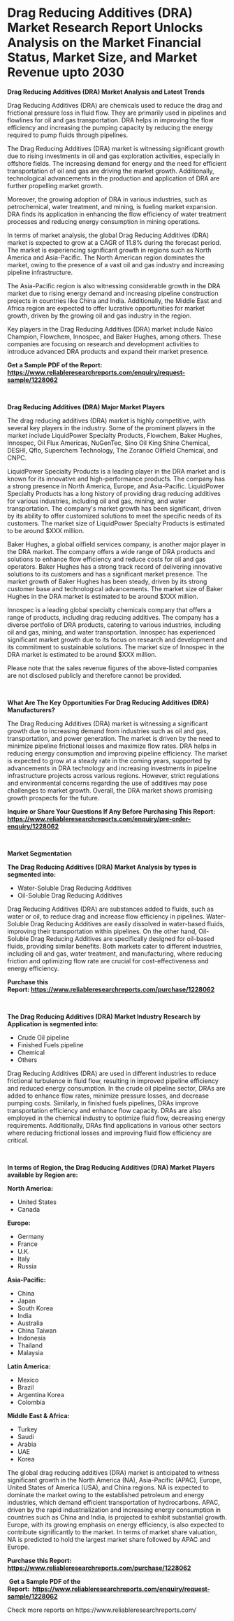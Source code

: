 <p><h1>Drag Reducing Additives (DRA) Market Research Report Unlocks Analysis on the Market Financial Status, Market Size, and Market Revenue upto 2030</h1></p><p><strong>Drag Reducing Additives (DRA) Market Analysis and Latest Trends</strong></p>
<p><p>Drag Reducing Additives (DRA) are chemicals used to reduce the drag and frictional pressure loss in fluid flow. They are primarily used in pipelines and flowlines for oil and gas transportation. DRA helps in improving the flow efficiency and increasing the pumping capacity by reducing the energy required to pump fluids through pipelines.</p><p>The Drag Reducing Additives (DRA) market is witnessing significant growth due to rising investments in oil and gas exploration activities, especially in offshore fields. The increasing demand for energy and the need for efficient transportation of oil and gas are driving the market growth. Additionally, technological advancements in the production and application of DRA are further propelling market growth.</p><p>Moreover, the growing adoption of DRA in various industries, such as petrochemical, water treatment, and mining, is fueling market expansion. DRA finds its application in enhancing the flow efficiency of water treatment processes and reducing energy consumption in mining operations.</p><p>In terms of market analysis, the global Drag Reducing Additives (DRA) market is expected to grow at a CAGR of 11.8% during the forecast period. The market is experiencing significant growth in regions such as North America and Asia-Pacific. The North American region dominates the market, owing to the presence of a vast oil and gas industry and increasing pipeline infrastructure. </p><p>The Asia-Pacific region is also witnessing considerable growth in the DRA market due to rising energy demand and increasing pipeline construction projects in countries like China and India. Additionally, the Middle East and Africa region are expected to offer lucrative opportunities for market growth, driven by the growing oil and gas industry in the region.</p><p>Key players in the Drag Reducing Additives (DRA) market include Nalco Champion, Flowchem, Innospec, and Baker Hughes, among others. These companies are focusing on research and development activities to introduce advanced DRA products and expand their market presence.</p></p>
<p><strong>Get a Sample PDF of the Report:&nbsp; <a href="https://www.reliableresearchreports.com/enquiry/request-sample/1228062">https://www.reliableresearchreports.com/enquiry/request-sample/1228062</a></strong></p>
<p>&nbsp;</p>
<p><strong>Drag Reducing Additives (DRA) Major Market Players</strong></p>
<p><p>The drag reducing additives (DRA) market is highly competitive, with several key players in the industry. Some of the prominent players in the market include LiquidPower Specialty Products, Flowchem, Baker Hughes, Innospec, Oil Flux Americas, NuGenTec, Sino Oil King Shine Chemical, DESHI, Qflo, Superchem Technology, The Zoranoc Oilfield Chemical, and CNPC.</p><p>LiquidPower Specialty Products is a leading player in the DRA market and is known for its innovative and high-performance products. The company has a strong presence in North America, Europe, and Asia-Pacific. LiquidPower Specialty Products has a long history of providing drag reducing additives for various industries, including oil and gas, mining, and water transportation. The company's market growth has been significant, driven by its ability to offer customized solutions to meet the specific needs of its customers. The market size of LiquidPower Specialty Products is estimated to be around $XXX million.</p><p>Baker Hughes, a global oilfield services company, is another major player in the DRA market. The company offers a wide range of DRA products and solutions to enhance flow efficiency and reduce costs for oil and gas operators. Baker Hughes has a strong track record of delivering innovative solutions to its customers and has a significant market presence. The market growth of Baker Hughes has been steady, driven by its strong customer base and technological advancements. The market size of Baker Hughes in the DRA market is estimated to be around $XXX million.</p><p>Innospec is a leading global specialty chemicals company that offers a range of products, including drag reducing additives. The company has a diverse portfolio of DRA products, catering to various industries, including oil and gas, mining, and water transportation. Innospec has experienced significant market growth due to its focus on research and development and its commitment to sustainable solutions. The market size of Innospec in the DRA market is estimated to be around $XXX million.</p><p>Please note that the sales revenue figures of the above-listed companies are not disclosed publicly and therefore cannot be provided.</p></p>
<p>&nbsp;</p>
<p><strong>What Are The Key Opportunities For Drag Reducing Additives (DRA) Manufacturers?</strong></p>
<p><p>The Drag Reducing Additives (DRA) market is witnessing a significant growth due to increasing demand from industries such as oil and gas, transportation, and power generation. The market is driven by the need to minimize pipeline frictional losses and maximize flow rates. DRA helps in reducing energy consumption and improving pipeline efficiency. The market is expected to grow at a steady rate in the coming years, supported by advancements in DRA technology and increasing investments in pipeline infrastructure projects across various regions. However, strict regulations and environmental concerns regarding the use of additives may pose challenges to market growth. Overall, the DRA market shows promising growth prospects for the future.</p></p>
<p><strong>Inquire or Share Your Questions If Any Before Purchasing This Report: <a href="https://www.reliableresearchreports.com/enquiry/pre-order-enquiry/1228062">https://www.reliableresearchreports.com/enquiry/pre-order-enquiry/1228062</a></strong></p>
<p>&nbsp;</p>
<p><strong>Market Segmentation</strong></p>
<p><strong>The Drag Reducing Additives (DRA) Market Analysis by types is segmented into:</strong></p>
<p><ul><li>Water-Soluble Drag Reducing Additives</li><li>Oil-Soluble Drag Reducing Additives</li></ul></p>
<p><p>Drag Reducing Additives (DRA) are substances added to fluids, such as water or oil, to reduce drag and increase flow efficiency in pipelines. Water-Soluble Drag Reducing Additives are easily dissolved in water-based fluids, improving their transportation within pipelines. On the other hand, Oil-Soluble Drag Reducing Additives are specifically designed for oil-based fluids, providing similar benefits. Both markets cater to different industries, including oil and gas, water treatment, and manufacturing, where reducing friction and optimizing flow rate are crucial for cost-effectiveness and energy efficiency.</p></p>
<p><strong>Purchase this Report:&nbsp;<a href="https://www.reliableresearchreports.com/purchase/1228062">https://www.reliableresearchreports.com/purchase/1228062</a></strong></p>
<p>&nbsp;</p>
<p><strong>The Drag Reducing Additives (DRA) Market Industry Research by Application is segmented into:</strong></p>
<p><ul><li>Crude Oil pipeline</li><li>Finished Fuels pipeline</li><li>Chemical</li><li>Others</li></ul></p>
<p><p>Drag Reducing Additives (DRA) are used in different industries to reduce frictional turbulence in fluid flow, resulting in improved pipeline efficiency and reduced energy consumption. In the crude oil pipeline sector, DRAs are added to enhance flow rates, minimize pressure losses, and decrease pumping costs. Similarly, in finished fuels pipelines, DRAs improve transportation efficiency and enhance flow capacity. DRAs are also employed in the chemical industry to optimize fluid flow, decreasing energy requirements. Additionally, DRAs find applications in various other sectors where reducing frictional losses and improving fluid flow efficiency are critical.</p></p>
<p>&nbsp;</p>
<p><strong>In terms of Region, the Drag Reducing Additives (DRA) Market Players available by Region are:</strong></p>
<p>
    <p> <strong> North America: </strong>
        <ul>
            <li>United States</li>
            <li>Canada</li>
        </ul>
        </p> 
    <p> <strong> Europe: </strong>
        <ul>
            <li>Germany</li>
            <li>France</li>
            <li>U.K.</li>
            <li>Italy</li>
            <li>Russia</li>
        </ul>
        </p> 
    <p> <strong> Asia-Pacific: </strong>
        <ul>
            <li>China</li>
            <li>Japan</li>
            <li>South Korea</li>
            <li>India</li>
            <li>Australia</li>
            <li>China Taiwan</li>
            <li>Indonesia</li>
            <li>Thailand</li>
            <li>Malaysia</li>
        </ul>
        </p> 
    <p> <strong> Latin America: </strong>
        <ul>
            <li>Mexico</li>
            <li>Brazil</li>
            <li>Argentina Korea</li>
            <li>Colombia</li>
        </ul>
        </p> 
    <p> <strong> Middle East & Africa: </strong>
        <ul>
            <li>Turkey</li>
            <li>Saudi</li>
            <li>Arabia</li>
            <li>UAE</li>
            <li>Korea</li>
        </ul>
    </p>
    </p>
<p><p>The global drag reducing additives (DRA) market is anticipated to witness significant growth in the North America (NA), Asia-Pacific (APAC), Europe, United States of America (USA), and China regions. NA is expected to dominate the market owing to the established petroleum and energy industries, which demand efficient transportation of hydrocarbons. APAC, driven by the rapid industrialization and increasing energy consumption in countries such as China and India, is projected to exhibit substantial growth. Europe, with its growing emphasis on energy efficiency, is also expected to contribute significantly to the market. In terms of market share valuation, NA is predicted to hold the largest market share followed by APAC and Europe.</p></p>
<p><strong>Purchase this Report: <a href="https://www.reliableresearchreports.com/purchase/1228062">https://www.reliableresearchreports.com/purchase/1228062</a></strong></p>
<p>&nbsp;<strong>Get a Sample PDF of the Report:&nbsp;&nbsp;<a href="https://www.reliableresearchreports.com/enquiry/request-sample/1228062">https://www.reliableresearchreports.com/enquiry/request-sample/1228062</a></strong></p>
<p><strong></strong></p>
<p>Check more reports on https://www.reliableresearchreports.com/</p>